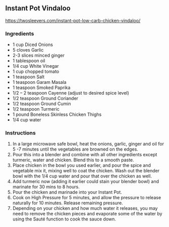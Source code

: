 ## Instant Pot Vindaloo

<https://twosleevers.com/instant-pot-low-carb-chicken-vindaloo/>

### Ingredients
* 1 cup Diced Onions
* 5 cloves Garlic
* 2-3 slices minced ginger
* 1 tablespoon oil
* 1/4 cup White Vinegar
* 1 cup chopped tomato
* 1 teaspoon Salt
* 1 teaspoon Garam Masala
* 1 teaspoon Smoked Paprika
* 1/2 – 2 teaspoon Cayenne (adjust to desired spice level)
* 1/2 teaspoon Ground Coriander
* 1/2 teaspoon Ground Cumin
* 1/2 teaspoon Turmeric
* 1 pound Boneless Skinless Chicken Thighs
* 1/4 cup water

### Instructions
1. In a large microwave safe bowl, heat the onions, garlic, ginger and oil for 5 -7 minutes until the vegetables are browned on the edges.
2. Pour this into a blender and combine with all other ingredients except turmeric, water and chicken. Blend this to a smooth paste.
3. Place chicken in the bowl you used earlier, and pour the spice and vegetable mix it, mixing well to coat the chicken. Wash out the blender bowl with the 1/4 cup water and pour that over the chicken as well.
4. Add turmeric now (adding it earlier could stain your blender bowl) and marinate for 30 mins to 8 hours.
5. Pour the chicken and marinade into your Instant Pot.
6. Cook on High Pressure for 5 minutes, and allow the pressure to release naturally for 10 minutes. Release remaining pressure.
7. Depending on your chicken and how much water it releases, you may need to remove the chicken pieces and evaporate some of the water by using the Sauté function to cook the sauce down.
